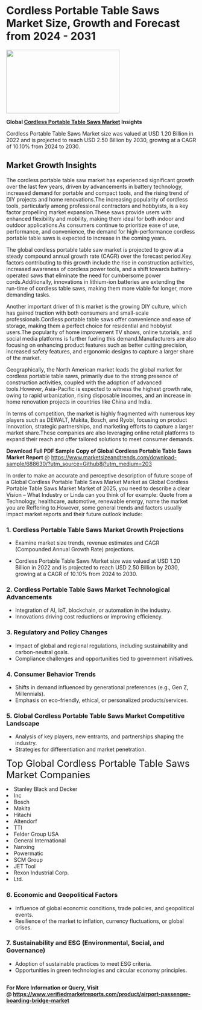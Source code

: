 <H1>Cordless Portable Table Saws Market Size, Growth and Forecast from 2024 - 2031</H1><img class="aligncenter size-medium wp-image-584254" src="https://thirdeyenews.in/wp-content/uploads/2024/09/Global-Market-Research-300x168.jpeg" alt="" width="300" height="168" /><p><strong>Global&nbsp;<a href="https://www.marketsizeandtrends.com/download-sample/688630/?utm_source=Github8j?utm_medium=203">Cordless Portable Table Saws Market</a> Insights</strong></p><p>Cordless Portable Table Saws Market size was valued at USD 1.20 Billion in 2022 and is projected to reach USD 2.50 Billion by 2030, growing at a CAGR of 10.10% from 2024 to 2030.</p><p><h2>Market Growth Insights</h2> <p>The cordless portable table saw market has experienced significant growth over the last few years, driven by advancements in battery technology, increased demand for portable and compact tools, and the rising trend of DIY projects and home renovations.The increasing popularity of cordless tools, particularly among professional contractors and hobbyists, is a key factor propelling market expansion.These saws provide users with enhanced flexibility and mobility, making them ideal for both indoor and outdoor applications.As consumers continue to prioritize ease of use, performance, and convenience, the demand for high-performance cordless portable table saws is expected to increase in the coming years.</p> <p>The global cordless portable table saw market is projected to grow at a steady compound annual growth rate (CAGR) over the forecast period.Key factors contributing to this growth include the rise in construction activities, increased awareness of cordless power tools, and a shift towards battery-operated saws that eliminate the need for cumbersome power cords.Additionally, innovations in lithium-ion batteries are extending the run-time of cordless table saws, making them more viable for longer, more demanding tasks.</p> <p>Another important driver of this market is the growing DIY culture, which has gained traction with both consumers and small-scale professionals.Cordless portable table saws offer convenience and ease of storage, making them a perfect choice for residential and hobbyist users.The popularity of home improvement TV shows, online tutorials, and social media platforms is further fueling this demand.Manufacturers are also focusing on enhancing product features such as better cutting precision, increased safety features, and ergonomic designs to capture a larger share of the market.</p> <p>Geographically, the North American market leads the global market for cordless portable table saws, primarily due to the strong presence of construction activities, coupled with the adoption of advanced tools.However, Asia-Pacific is expected to witness the highest growth rate, owing to rapid urbanization, rising disposable incomes, and an increase in home renovation projects in countries like China and India.</p> <p>In terms of competition, the market is highly fragmented with numerous key players such as DEWALT, Makita, Bosch, and Ryobi, focusing on product innovation, strategic partnerships, and marketing efforts to capture a larger market share.These companies are also leveraging online retail platforms to expand their reach and offer tailored solutions to meet consumer demands.</p> <p><span class=""><strong>Download Full PDF Sample Copy of Global Cordless Portable Table Saws Market Report</strong> @ <a href="https://www.marketsizeandtrends.com/download-sample/688630/?utm_source=Github8j?utm_medium=203" target="_blank">https://www.marketsizeandtrends.com/download-sample/688630/?utm_source=Github8j?utm_medium=203</a></span></p><p>In order to make an accurate and perceptive description of future scope of a Global&nbsp;Cordless Portable Table Saws Market Market as Global&nbsp;Cordless Portable Table Saws Market Market of 2025, you need to describe a clear Vision &ndash; What Industry or Linda can you think of for example: Quote from a Technology, healthcare, automotive, renewable energy, name the market you are Reffering to.However, some general trends and factors usually impact market reports and their future outlook include:</p><h3>1.&nbsp;<strong>Cordless Portable Table Saws Market Growth Projections</strong></h3><ul><li>Examine market size trends, revenue estimates and CAGR (Compounded Annual Growth Rate) projections.</li><li><p>Cordless Portable Table Saws Market size was valued at USD 1.20 Billion in 2022 and is projected to reach USD 2.50 Billion by 2030, growing at a CAGR of 10.10% from 2024 to 2030.</p></li></ul><h3>2.&nbsp;<strong>Cordless Portable Table Saws Market Technological Advancements</strong></h3><ul><li>Integration of AI, IoT, blockchain, or automation in the industry.</li><li>Innovations driving cost reductions or improving efficiency.</li></ul><h3>3.&nbsp;<strong>Regulatory and Policy Changes</strong></h3><ul><li>Impact of global and regional regulations, including sustainability and carbon-neutral goals.</li><li>Compliance challenges and opportunities tied to government initiatives.</li></ul><h3>4.&nbsp;<strong>Consumer Behavior Trends</strong></h3><ul><li>Shifts in demand influenced by generational preferences (e.g., Gen Z, Millennials).</li><li>Emphasis on eco-friendly, ethical, or personalized products/services.</li></ul><h3>5.&nbsp;<strong>Global Cordless Portable Table Saws Market Competitive Landscape</strong></h3><ul><li>Analysis of key players, new entrants, and partnerships shaping the industry.</li><li>Strategies for differentiation and market penetration.</li></ul><p data-pm-slice="1 1 []"><span style="color: inherit; font-family: inherit; font-size: 25px;">Top Global Cordless Portable Table Saws Market Companies</span></p><div class="" data-test-id=""><p><li>Stanley Black and Decker</li><li> Inc</li><li> Bosch</li><li> Makita</li><li> Hitachi</li><li> Altendorf</li><li> TTI</li><li> Felder Group USA</li><li> General International</li><li> Nanxing</li><li> Powermatic</li><li> SCM Group</li><li> JET Tool</li><li> Rexon Industrial Corp.</li><li> Ltd.</li></p></div><h3>6.&nbsp;<strong>Economic and Geopolitical Factors</strong></h3><ul><li>Influence of global economic conditions, trade policies, and geopolitical events.</li><li>Resilience of the market to inflation, currency fluctuations, or global crises.</li></ul><h3>7.&nbsp;<strong>Sustainability and ESG (Environmental, Social, and Governance)</strong></h3><ul><li>Adoption of sustainable practices to meet ESG criteria.</li><li>Opportunities in green technologies and circular economy principles.</li></ul><h2><strong style="font-size: 14px;">For More Information or Query, Visit @&nbsp;</strong><a style="background-color: #ffffff; font-size: 14px;" href="https://www.marketsizeandtrends.com/report/cordless-portable-table-saws-market/" target="_blank">https://www.verifiedmarketreports.com/product/airport-passenger-boarding-bridge-market</a></h2>